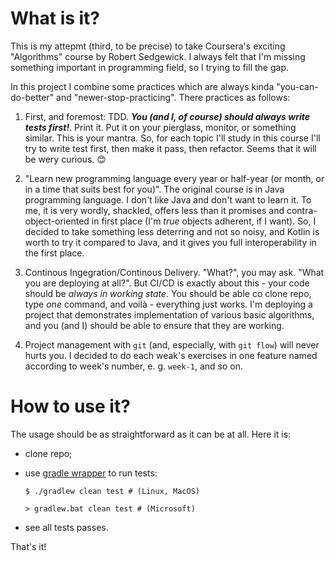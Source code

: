 # What is it?

This is my attepmt (third, to be precise) to take Coursera's exciting "Algorithms" course by Robert Sedgewick. I always felt that I'm missing something important in programming field, so I trying to fill the gap.

In this project I combine some practices which are always kinda "you-can-do-better" and "newer-stop-practicing". There practices as follows:

1. First, and foremost: TDD. ***You (and I, of course) should always write tests first!***. Print it. Put it on your pierglass, monitor, or something similar. This is your mantra. So, for each topic I'll study in this course I'll try to write test first, then make it pass, then refactor. Seems that it will be wery curious. :blush:

2. "Learn new programming language every year or half-year (or month, or in a time that suits best for you)". The original course is in Java programming language. I don't like Java and don't want to learn it. To me, it is very wordly, shackled, offers less than it promises and contra-object-oriented in first place (I'm _true_ objects adherent, if I want). So, I decided to take something less deterring and not so noisy, and Kotlin is worth to try it compared to Java, and it gives you full interoperability in the first place.

3. Continous Ingegration/Continous Delivery. "What?", you may ask. "What you are deploying at all?". But CI/CD is exactly about this - your code should be _always in working state_. You should be able co clone repo, type _one_ command, and voilà - everything just works. I'm deploying a project that demonstrates implementation of various basic algorithms, and you (and I) should be able to ensure that they are working.

4. Project management with `git` (and, especially, with `git flow`) will never hurts you. I decided to do each weak's exercises in one feature named according to  week's number, e. g. `week-1`, and so on.

# How to use it?

The usage should be as straightforward as it can be at all. Here it is:

* clone repo;
* use [gradle wrapper](https://docs.gradle.org/current/userguide/gradle_wrapper.html) to run tests:

    ```console
    $ ./gradlew clean test # (Linux, MacOS)
    ```

    ```console
    > gradlew.bat clean test # (Microsoft)
    ```

* see all tests passes.

That's it!
